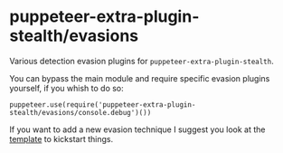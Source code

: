 # puppeteer-extra-plugin-stealth/evasions

Various detection evasion plugins for `puppeteer-extra-plugin-stealth`.

You can bypass the main module and require specific evasion plugins yourself, if you whish to do so:

```es6
puppeteer.use(require('puppeteer-extra-plugin-stealth/evasions/console.debug')())
```

If you want to add a new evasion technique I suggest you look at the [template](./_template/) to kickstart things.
